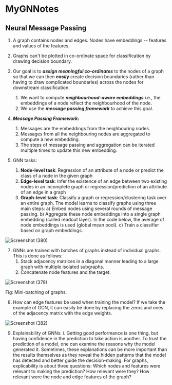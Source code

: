# MyGNNotes

## Neural Message Passing

1. A graph contains nodes and edges. Nodes have embeddings -- features and values of the features.  
2. Graphs can't be plotted in co-ordinate space for classification by drawing decision boundary.
3. Our goal is to ***assign meaningful co-ordinates*** to the nodes of a graph so that we can then ***easily*** create decision boundaries (rather than having to draw complicated boundaries) across the nodes for downstream classification.
    1. We want to compute ***neighbourhood-aware embeddings***  i.e., the embeddings of a node reflect the neighbourhood of the node.
    2. We use the ***message passing framework*** to achieve this goal.
5. ***Message Passing Framework:***
    1. Messages are the embeddings from the neighbouring nodes.
    2. Messages from all the neighbouring nodes are aggregated to compute a new embedding.
    3. The steps of message passing and aggregation can be iterated multiple times to update this new embedding.

6. GNN tasks:
    1. **Node-level task**: Regression of an attribute of a node or predict the class of a node in the given graph
    2. **Edge-level task**: Infer the existence of an edge between two existing nodes in an incomplete graph or regression/prediction of an attribute of an edge in a graph 
    3. **Graph-level task**: Classify a graph or regression/clustering task over an entire graph. The model learns to classify graphs using three main steps:
            a) Embed nodes using several rounds of message passing.
            b) Aggregate these node embeddings into a single graph embedding (called readout layer). In the code below, the average of node embeddings is used (global mean pool).
            c) Train a classifier based on graph embeddings.
            
           
![Screenshot (380)](https://user-images.githubusercontent.com/114074746/226182024-32760c06-f35d-4749-a77c-ad3524dfbb53.png)


7. GNNs are trained with batches of graphs instead of individual graphs. This is done as follows:
    1. Stack adjacency matrices in a diagonal manner leading to a large graph with multiple isolated subgraphs.
    2. Concatenate node features and the target.

![Screenshot (378)](https://user-images.githubusercontent.com/114074746/226179142-451948ae-372d-4ff5-aeae-edab15e923ac.png)

<figcaption> 

Fig: Mini-batching of graphs.

</figcaption>

8. How can edge features be used when training the model? If we take the example of GCN, it can easily be done by replacing the zeros and ones of the adjacency matrix with the edge weights.

![Screenshot (382)](https://user-images.githubusercontent.com/114074746/226182186-9a84e435-0636-442e-9c3a-1fc8efbec6ec.png)

9. Explainability of GNNs:
    i. Getting good performance is one thing, but having confidence in the prediction to take action is another. To trust the prediction of a model, one can examine the reasons why the model generated it. Sometimes, these explanations can be more important than the results themselves as they reveal the hidden patterns that the model has detected and better guide the decision-making. For graphs, explicability is about three questions: Which nodes and features were relevant to making the prediction? How relevant were they? How relevant were the node and edge features of the graph?


